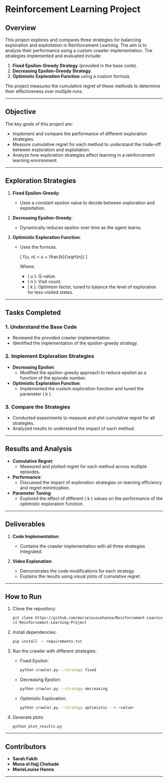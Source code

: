 
# Reinforcement Learning Project

## Overview

This project explores and compares three strategies for balancing exploration and exploitation in Reinforcement Learning. The aim is to analyze their performance using a custom crawler implementation. The strategies implemented and evaluated include:

1. **Fixed Epsilon-Greedy Strategy** (provided in the base code).
2. **Decreasing Epsilon-Greedy Strategy**.
3. **Optimistic Exploration Function** using a custom formula.

The project measures the cumulative regret of these methods to determine their effectiveness over multiple runs.

---

## Objective

The key goals of this project are:

- Implement and compare the performance of different exploration strategies.
- Measure cumulative regret for each method to understand the trade-off between exploration and exploitation.
- Analyze how exploration strategies affect learning in a reinforcement learning environment.

---

## Exploration Strategies

1. **Fixed Epsilon-Greedy**:
   - Uses a constant epsilon value to decide between exploration and exploitation.

2. **Decreasing Epsilon-Greedy**:
   - Dynamically reduces epsilon over time as the agent learns.

3. **Optimistic Exploration Function**:
   - Uses the formula:

     \[
     f(u, n) = u + \frac{k}{\sqrt{n}}
     \]

     Where:
     - \( u \): Q-value.
     - \( n \): Visit count.
     - \( k \): Optimism factor, tuned to balance the level of exploration for less-visited states.

---

## Tasks Completed

### 1. Understand the Base Code
- Reviewed the provided crawler implementation.
- Identified the implementation of the epsilon-greedy strategy.

### 2. Implement Exploration Strategies
- **Decreasing Epsilon**:
  - Modified the epsilon-greedy approach to reduce epsilon as a function of the episode number.
- **Optimistic Exploration Function**:
  - Implemented the custom exploration function and tuned the parameter \( k \).

### 3. Compare the Strategies
- Conducted experiments to measure and plot cumulative regret for all strategies.
- Analyzed results to understand the impact of each method.

---

## Results and Analysis

- **Cumulative Regret**:
  - Measured and plotted regret for each method across multiple episodes.
- **Performance**:
  - Discussed the impact of exploration strategies on learning efficiency and regret minimization.
- **Parameter Tuning**:
  - Explored the effect of different \( k \) values on the performance of the optimistic exploration function.

---

## Deliverables

1. **Code Implementation**:
   - Contains the crawler implementation with all three strategies integrated.

2. **Video Explanation**:
   - Demonstrates the code modifications for each strategy.
   - Explains the results using visual plots of cumulative regret.

---

## How to Run

1. Clone the repository:
   ```bash
   git clone https://github.com/marielouisehanna/Reinforcement-Learning-Project.git
   cd Reinforcement-Learning-Project
   ```

2. Install dependencies:
   ```bash
   pip install -r requirements.txt
   ```

3. Run the crawler with different strategies:
   - Fixed Epsilon:
     ```bash
     python crawler.py --strategy fixed
     ```
   - Decreasing Epsilon:
     ```bash
     python crawler.py --strategy decreasing
     ```
   - Optimistic Exploration:
     ```bash
     python crawler.py --strategy optimistic --k <value>
     ```

4. Generate plots:
   ```bash
   python plot_results.py
   ```

---

## Contributors

- **Sarah Fakih**
- **Mona el Hajj Chehade**
- **MarieLouise Hanna**


---

